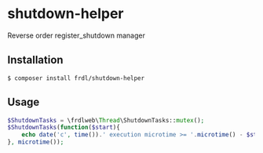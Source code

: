 # shutdown-helper
Reverse order register_shutdown manager

## Installation
````
$ composer install frdl/shutdown-helper
````

## Usage
````php
$ShutdownTasks = \frdlweb\Thread\ShutdownTasks::mutex();
$ShutdownTasks(function($start){
	echo date('c', time()).' execution microtime >= '.microtime() - $start;
}, microtime());

````
